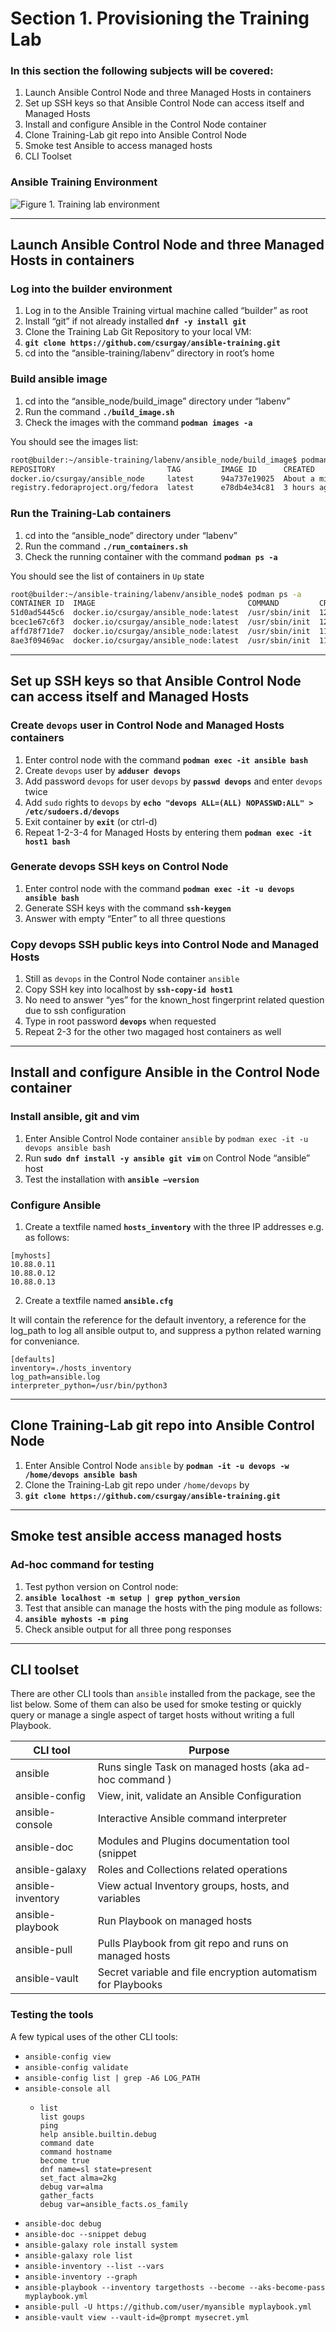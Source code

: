 # Section 1. Provisioning the Training Lab

### In this section the following subjects will be covered:

1.	Launch Ansible Control Node and three Managed Hosts in containers
2.	Set up SSH keys so that Ansible Control Node can access itself and Managed Hosts 
3.	Install and configure Ansible in the Control Node container
4.	Clone Training-Lab git repo into Ansible Control Node
5.	Smoke test Ansible to access managed hosts
6.	CLI Toolset

### Ansible Training Environment

![Figure 1. Training lab environment](https://csurgay.com/ansible/ansible-labenv.png)

---
## Launch Ansible Control Node and three Managed Hosts in containers

### Log into the builder environment

1.	Log in to the Ansible Training virtual machine called “builder” as root
2.	Install “git” if not already installed **`dnf -y install git`**
3.	Clone the Training Lab Git Repository to your local VM:
4.	**`git clone https://github.com/csurgay/ansible-training.git`**
5.	cd into the “ansible-training/labenv” directory in root’s home

### Build ansible image

1.	cd into the “ansible_node/build_image” directory under “labenv”
2.	Run the command **`./build_image.sh`**
3.	Check the images with the command **`podman images -a`**

You should see the images list:

```bash
root@builder:~/ansible-training/labenv/ansible_node/build_image$ podman images -a
REPOSITORY                         TAG         IMAGE ID      CREATED             SIZE
docker.io/csurgay/ansible_node     latest      94a737e19025  About a minute ago  1.05 GB
registry.fedoraproject.org/fedora  latest      e78db4e34c81  3 hours ago         170 MB
```

### Run the Training-Lab containers

1.	cd into the “ansible_node” directory under “labenv”
2.	Run the command **`./run_containers.sh`**
3.	Check the running container with the command **`podman ps -a`**

You should see the list of containers in `Up` state

```bash
root@builder:~/ansible-training/labenv/ansible_node$ podman ps -a
CONTAINER ID  IMAGE                                  COMMAND         CREATED         STATUS         PORTS                                               NAMES
51d0ad5445c6  docker.io/csurgay/ansible_node:latest  /usr/sbin/init  12 seconds ago  Up 13 seconds  0.0.0.0:2020->22/tcp, 22/tcp                        ansible
bcec1e67c6f3  docker.io/csurgay/ansible_node:latest  /usr/sbin/init  12 seconds ago  Up 12 seconds  0.0.0.0:2021->22/tcp, 0.0.0.0:8081->80/tcp, 22/tcp  host1
affd78f71de7  docker.io/csurgay/ansible_node:latest  /usr/sbin/init  11 seconds ago  Up 12 seconds  0.0.0.0:2022->22/tcp, 0.0.0.0:8082->80/tcp, 22/tcp  host2
8ae3f09469ac  docker.io/csurgay/ansible_node:latest  /usr/sbin/init  11 seconds ago  Up 12 seconds  0.0.0.0:2023->22/tcp, 0.0.0.0:8083->80/tcp, 22/tcp  host3
```

---
## Set up SSH keys so that Ansible Control Node can access itself and Managed Hosts 

### Create `devops` user in Control Node and Managed Hosts containers

1.	Enter control node with the command **`podman exec -it ansible bash`**
2.  Create `devops` user by **`adduser devops`**
3.  Add password `devops` for user `devops` by **`passwd devops`** and enter `devops` twice
4.  Add `sudo` rights to `devops` by **`echo "devops ALL=(ALL) NOPASSWD:ALL" > /etc/sudoers.d/devops`**
5.  Exit container by **`exit`** (or ctrl-d)
6.  Repeat 1-2-3-4 for Managed Hosts by entering them **`podman exec -it host1 bash`**

### Generate devops SSH keys on Control Node

1.	Enter control node with the command **`podman exec -it -u devops ansible bash`**
2.	Generate SSH keys with the command **`ssh-keygen`**
3.	Answer with empty “Enter” to all three questions

### Copy devops SSH public keys into Control Node and Managed Hosts

1.	Still as `devops` in the Control Node container `ansible`
2.	Copy SSH key into localhost by **`ssh-copy-id host1`**
3.	No need to answer “yes” for the known_host fingerprint related question due to ssh configuration
4.	Type in root password **`devops`** when requested
5.	Repeat 2-3 for the other two magaged host containers as well

---
## Install and configure Ansible in the Control Node container

### Install ansible, git and vim

1.  Enter Ansible Control Node container `ansible` by `podman exec -it -u devops ansible bash`
2.	Run **`sudo dnf install -y ansible git vim`** on Control Node “ansible” host
3.	Test the installation with **`ansible –version`**

### Configure Ansible

1.	Create a textfile named **`hosts_inventory`** with the three IP addresses e.g. as follows:
```
[myhosts]
10.88.0.11
10.88.0.12
10.88.0.13
```

2.	Create a textfile named **`ansible.cfg`**

It will contain the reference for the default inventory,
a reference for the log_path to log all ansible output to,
and suppress a python related warning for conveniance.

```
[defaults]
inventory=./hosts_inventory
log_path=ansible.log
interpreter_python=/usr/bin/python3
```

---
## Clone Training-Lab git repo into Ansible Control Node

1.  Enter Ansible Control Node `ansible` by **`podman -it -u devops -w /home/devops ansible bash`**
2.  Clone the Training-Lab git repo under `/home/devops` by
3.  **`git clone https://github.com/csurgay/ansible-training.git`**

---
## Smoke test ansible access managed hosts

### Ad-hoc command for testing

1.	Test python version on Control node:
2.	**`ansible localhost -m setup | grep python_version`** 
1.	Test that ansible can manage the hosts with the ping module as follows:
1.	**`ansible myhosts -m ping`**
1.	Check ansible output for all three pong responses

---
## CLI toolset

There are other CLI tools than `ansible` installed from the package, see the list below. Some
of them can also be used for smoke testing or quickly query or manage a single aspect of target 
hosts without writing a full Playbook.

| CLI tool | Purpose |
|----------|---------|
| ansible | Runs single Task on managed hosts (aka ad-hoc command ) |
| ansible-config | View, init, validate an Ansible Configuration |
| ansible-console | Interactive Ansible command interpreter |
| ansible-doc | Modules and Plugins documentation tool (snippet|
| ansible-galaxy | Roles and Collections related operations |
| ansible-inventory | View actual Inventory groups, hosts, and variables |
| ansible-playbook | Run Playbook on managed hosts |
| ansible-pull | Pulls Playbook from git repo and runs on managed hosts |
| ansible-vault | Secret variable and file encryption automatism for Playbooks |

### Testing the tools

A few typical uses of the other CLI tools:

- `ansible-config view`
- `ansible-config validate`
- `ansible-config list | grep -A6 LOG_PATH`
- `ansible-console all`
  - ```
    list
    list goups
    ping
    help ansible.builtin.debug
    command date
    command hostname
    become true
    dnf name=sl state=present
    set_fact alma=2kg
    debug var=alma
    gather_facts
    debug var=ansible_facts.os_family
    ```
- `ansible-doc debug`
- `ansible-doc --snippet debug`
- `ansible-galaxy role install system`
- `ansible-galaxy role list`
- `ansible-inventory --list --vars`
- `ansible-inventory --graph`
- `ansible-playbook --inventory targethosts --become --aks-become-pass myplaybook.yml`
- `ansible-pull -U https://github.com/user/myansible myplaybook.yml`
- `ansible-vault view --vault-id=@prompt mysecret.yml`
